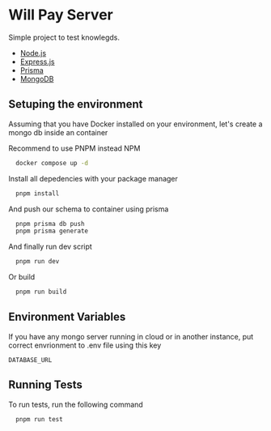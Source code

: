 # Will Pay Server

Simple project to test knowlegds.

- [Node.js](https://nodejs.org/en/docs/guides/nodejs-docker-webapp)
- [Express.js](https://expressjs.com/pt-br/)
- [Prisma](https://www.prisma.io/)
- [MongoDB](https://www.mongodb.com/)

## Setuping the environment

Assuming that you have Docker installed on your environment, let's create a mongo db inside an container

Recommend to use PNPM instead NPM

```bash
  docker compose up -d
```

Install all depedencies with your package manager

```bash
  pnpm install
```

And push our schema to container using prisma

```bash
  pnpm prisma db push
  pnpm prisma generate
```

And finally run dev script

```bash
  pnpm run dev
```

Or build

```bash
  pnpm run build
```

## Environment Variables

If you have any mongo server running in cloud or in another instance, put correct envrionment to .env file using this key

`DATABASE_URL`

## Running Tests

To run tests, run the following command

```bash
  pnpm run test
```
